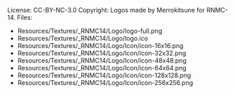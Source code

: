 License: CC-BY-NC-3.0
Copyright: Logos made by Merrokitsune for RNMC-14.
Files:
- Resources/Textures/_RNMC14/Logo/logo-full.png
- Resources/Textures/_RNMC14/Logo/logo.ico
- Resources/Textures/_RNMC14/Logo/Icon/icon-16x16.png
- Resources/Textures/_RNMC14/Logo/Icon/icon-32x32.png
- Resources/Textures/_RNMC14/Logo/Icon/icon-48x48.png
- Resources/Textures/_RNMC14/Logo/Icon/icon-64x64.png
- Resources/Textures/_RNMC14/Logo/Icon/icon-128x128.png
- Resources/Textures/_RNMC14/Logo/Icon/icon-256x256.png
